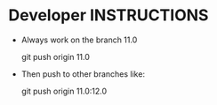 Developer INSTRUCTIONS
======================

* Always work on the branch 11.0

  git push origin 11.0

* Then push to other branches like:

  git push origin 11.0:12.0

